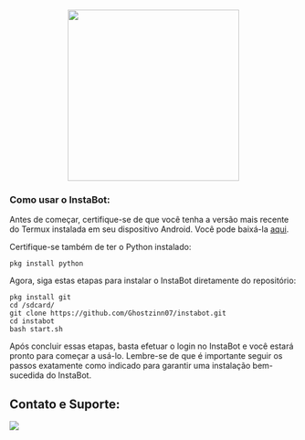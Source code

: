 <h1 align="center"> <img src="https://cdn.discordapp.com/attachments/1133245779352498217/1157148039438422076/instabot.png?ex=65178d97&is=65163c17&hm=38b8a3f000d41d39c7a06d30b041b3029ca16333572cb3eff62123d2be6b292c&" width="300px"></h1>

### Como usar o InstaBot:

Antes de começar, certifique-se de que você tenha a versão mais recente do Termux instalada em seu dispositivo Android. Você pode baixá-la [aqui](https://github.com/termux/termux-app).

Certifique-se também de ter o Python instalado:

```shell
pkg install python
```
Agora, siga estas etapas para instalar o InstaBot diretamente do repositório:
```shell
pkg install git
cd /sdcard/
git clone https://github.com/Ghostzinn07/instabot.git
cd instabot
bash start.sh
```

Após concluir essas etapas, basta efetuar o login no InstaBot e você estará pronto para começar a usá-lo.
Lembre-se de que é importante seguir os passos exatamente como indicado para garantir uma instalação bem-sucedida do InstaBot.


## Contato e Suporte:

<a href="https://www.instagram.com/Ghostzinn07/"><img src="https://img.shields.io/badge/-Instagram-E4405F?style=flat-square&logo=instagram&logoColor=white&link=https://www.instagram.com/Ghostzinn07/"></a>